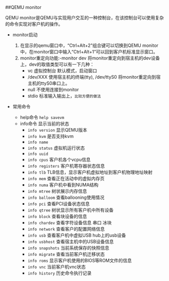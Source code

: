 ##QEMU monitor  

QEMU monitor是QEMU与实现用户交互的一种控制台，在该控制台可以使用复杂的命令实现对客户机的操作。


* monitor启动  
  1. 在显示的qemu窗口中，“Ctrl+Alt+2”组合键可以切换到QEMU monitor中，在monitor窗口中输入“Ctrl+Alt+1”可以回到客户机标准显示窗口。
  2. monitor重定向功能:-monitor dev 将monitor重定向到宿主机的dev设备上，dev的取值类型可以有一下几种：
		* vc 虚拟控制台 默认模式，启动窗口
		* /dev/XXX 使用宿主机的终端(tty), /dev/ttyS0 将monitor重定向到宿主机的ttyS0串口上。
		* null 不使用连接到monitor
		* stdio 标准输入输出上，`比较方便的做法`

* 常用命令
	* help命令  `help savevm`
	* info命令 显示当前的状态
		* `info version` 显示QEMU版本
		* `info kvm` 是否支持kvm
		* `info name`
		* `info status` 虚拟机运行状态
		* `info uuid`
		* `info cpus` 客户机各个vcpu信息
		* `info registers` 客户机寄存器状态信息
		* `info tlb` TLB信息，显示客户机虚拟地址到客户机物理地址映射
		* `info mem` 查看正在活动中的虚拟内存页
		* `info numa` 客户机中看到NUMA结构
		* `info mtree` 树状展示内存信息
		* `info balloom` 查看ballooning使用情况
		* `info pci` 查看PCI设备状态信息
		* `info qtree` 树状显示所有客户机中所有设备
		* `info block` 查看块设备的信息
		* `info chardev` 查看字符设备信息  串口 冰块
		* `info network` 查看客户的配置网络信息
		* `info usb` 查看客户机中虚拟USB hub上的usb设备
		* `info usbhost` 查看宿主机中的USB设备信息
		* `info snapshots` 当前系统保存的快照信息
		* `info migrate` 查看当前客户机迁移状态
		* `info roms` 显示客户机使用的BIOS等ROM文件的信息
		* `info vnc` 当前客户机vnc状态
		* `info history` 历史命令执行记录